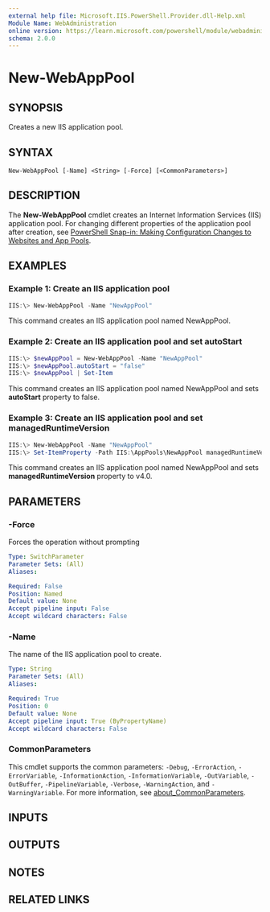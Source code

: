 ```yaml
---
external help file: Microsoft.IIS.PowerShell.Provider.dll-Help.xml
Module Name: WebAdministration
online version: https://learn.microsoft.com/powershell/module/webadministration/new-webapppool?view=windowsserver2012-ps&wt.mc_id=ps-gethelp
schema: 2.0.0
---
```


# New-WebAppPool

## SYNOPSIS
Creates a new IIS application pool.

## SYNTAX

```
New-WebAppPool [-Name] <String> [-Force] [<CommonParameters>]
```

## DESCRIPTION
The **New-WebAppPool** cmdlet creates an Internet Information Services (IIS) application pool. For changing different properties of the application pool after creation, see [PowerShell Snap-in: Making Configuration Changes to Websites and App Pools](/iis/manage/powershell/powershell-snap-in-making-simple-configuration-changes-to-web-sites-and-application-pools).

## EXAMPLES

### Example 1: Create an IIS application pool
```powershell
IIS:\> New-WebAppPool -Name "NewAppPool"
```

This command creates an IIS application pool named NewAppPool.

### Example 2: Create an IIS application pool and set autoStart
```powershell
IIS:\> $newAppPool = New-WebAppPool -Name "NewAppPool"
IIS:\> $newAppPool.autoStart = "false"
IIS:\> $newAppPool | Set-Item
```

This command creates an IIS application pool named NewAppPool and sets **autoStart** property to false.

### Example 3: Create an IIS application pool and set managedRuntimeVersion
```powershell
IIS:\> New-WebAppPool -Name "NewAppPool"
IIS:\> Set-ItemProperty -Path IIS:\AppPools\NewAppPool managedRuntimeVersion "v4.0"
```

This command creates an IIS application pool named NewAppPool and sets **managedRuntimeVersion** property to v4.0.

## PARAMETERS

### -Force
Forces the operation without prompting

```yaml
Type: SwitchParameter
Parameter Sets: (All)
Aliases: 

Required: False
Position: Named
Default value: None
Accept pipeline input: False
Accept wildcard characters: False
```

### -Name
The name of the IIS application pool to create.

```yaml
Type: String
Parameter Sets: (All)
Aliases: 

Required: True
Position: 0
Default value: None
Accept pipeline input: True (ByPropertyName)
Accept wildcard characters: False
```

### CommonParameters
This cmdlet supports the common parameters: `-Debug`, `-ErrorAction`, `-ErrorVariable`, `-InformationAction`, `-InformationVariable`, `-OutVariable`, `-OutBuffer`, `-PipelineVariable`, `-Verbose`, `-WarningAction`, and `-WarningVariable`. For more information, see [about_CommonParameters](https://go.microsoft.com/fwlink/?LinkID=113216).

## INPUTS

## OUTPUTS

## NOTES

## RELATED LINKS
